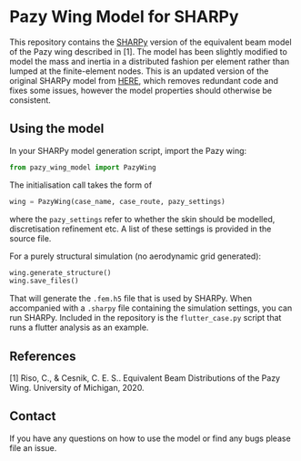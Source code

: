 # Pazy Wing Model for SHARPy

This repository contains the [SHARPy](http://github.com/imperialcollegelondon/sharpy) version of the equivalent beam
model of the Pazy wing described in [1]. The model
has been slightly modified to model the mass and inertia in a distributed fashion per element rather than lumped at the 
finite-element nodes. This is an updated version of the original SHARPy model from 
[HERE](https://github.com/ngoiz/pazy-model), which removes redundant code and fixes some issues, however the model 
properties should otherwise be consistent.

## Using the model

In your SHARPy model generation script, import the Pazy wing:

```python
from pazy_wing_model import PazyWing
```

The initialisation call takes the form of

```python
wing = PazyWing(case_name, case_route, pazy_settings)
```

where the `pazy_settings` refer to whether the skin should be modelled, discretisation refinement etc. A list of these
settings is provided in the source file.

For a purely structural simulation (no aerodynamic grid generated):

```python
wing.generate_structure()
wing.save_files()
```

That will generate the `.fem.h5` file that is used by SHARPy. When accompanied with a `.sharpy` file containing the 
simulation settings, you can run SHARPy. Included in the repository is the `flutter_case.py` script that runs a flutter
analysis as an example.

## References

[1] Riso, C., & Cesnik, C. E. S.. Equivalent Beam Distributions of the Pazy Wing. University of Michigan, 2020.

## Contact

If you have any questions on how to use the model or find any bugs please file an issue. 